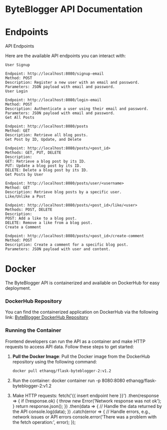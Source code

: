 # ByteBlogger API Documentation

# Endpoints
API Endpoints

Here are the available API endpoints you can interact with:

    User Signup

    Endpoint: http://localhost:8080/signup-email
    Method: POST
    Description: Register a new user with an email and password.
    Parameters: JSON payload with email and password.
    User Login

    Endpoint: http://localhost:8080/login-email
    Method: POST
    Description: Authenticate a user using their email and password.
    Parameters: JSON payload with email and password.
    Get All Posts

    Endpoint: http://localhost:8080/posts
    Method: GET
    Description: Retrieve all blog posts.
    Get Post by ID, Update, and Delete

    Endpoint: http://localhost:8080/posts/<post_id>
    Methods: GET, PUT, DELETE
    Description:
    GET: Retrieve a blog post by its ID.
    PUT: Update a blog post by its ID.
    DELETE: Delete a blog post by its ID.
    Get Posts by User

    Endpoint: http://localhost:8080/posts/user/<username>
    Method: GET
    Description: Retrieve blog posts by a specific user.
    Like/Unlike a Post

    Endpoint: http://localhost:8080/posts/<post_id>/like/<user>
    Methods: POST, DELETE
    Description:
    POST: Add a like to a blog post.
    DELETE: Remove a like from a blog post.
    Create a Comment

    Endpoint: http://localhost:8080/posts/<post_id>/create-comment
    Method: POST
    Description: Create a comment for a specific blog post.
    Parameters: JSON payload with user and content.

# Docker
The ByteBlogger API is containerized and available on DockerHub for easy deployment.

### DockerHub Repository

You can find the containerized application on DockerHub via the following link: [ByteBlogger DockerHub Repository](https://hub.docker.com/repository/docker/ethanqg/flask-byteblogger/general)

### Running the Container

Frontend developers can run the API as a container and make HTTP requests to access API data. Follow these steps to get started:

1. **Pull the Docker Image**: Pull the Docker image from the DockerHub repository using the following command:

   ```bash
   docker pull ethanqg/flask-byteblogger-2:v1.2

2. Run the container:
    docker container run -p 8080:8080 ethanqg/flask-byteblogger-2:v1.2

3. Make HTTP requests:
    fetch('{{ insert endpoint here }}')
  .then(response => {
    if (!response.ok) {
      throw new Error('Network response was not ok');
    }
    return response.json();
  })
  .then(data => {
    // Handle the data returned by the API
    console.log(data);
  })
  .catch(error => {
    // Handle errors, e.g., network issues or API errors
    console.error('There was a problem with the fetch operation:', error);
  });
